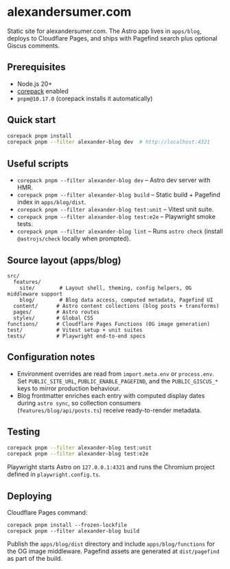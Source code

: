 # alexandersumer.com

Static site for alexandersumer.com. The Astro app lives in `apps/blog`, deploys to Cloudflare Pages, and ships with Pagefind search plus optional Giscus comments.

## Prerequisites

- Node.js 20+
- [corepack](https://nodejs.org/api/corepack.html) enabled
- `pnpm@10.17.0` (corepack installs it automatically)

## Quick start

```sh
corepack pnpm install
corepack pnpm --filter alexander-blog dev  # http://localhost:4321
```

## Useful scripts

- `corepack pnpm --filter alexander-blog dev` – Astro dev server with HMR.
- `corepack pnpm --filter alexander-blog build` – Static build + Pagefind index in `apps/blog/dist`.
- `corepack pnpm --filter alexander-blog test:unit` – Vitest unit suite.
- `corepack pnpm --filter alexander-blog test:e2e` – Playwright smoke tests.
- `corepack pnpm --filter alexander-blog lint` – Runs `astro check` (install `@astrojs/check` locally when prompted).

## Source layout (apps/blog)

```
src/
  features/
    site/        # Layout shell, theming, config helpers, OG middleware support
    blog/        # Blog data access, computed metadata, Pagefind UI
  content/      # Astro content collections (blog posts + transforms)
  pages/        # Astro routes
  styles/       # Global CSS
functions/      # Cloudflare Pages Functions (OG image generation)
test/           # Vitest setup + unit suites
tests/          # Playwright end-to-end specs
```

## Configuration notes

- Environment overrides are read from `import.meta.env` or `process.env`. Set `PUBLIC_SITE_URL`, `PUBLIC_ENABLE_PAGEFIND`, and the `PUBLIC_GISCUS_*` keys to mirror production behaviour.
- Blog frontmatter enriches each entry with computed display dates during `astro sync`, so collection consumers (`features/blog/api/posts.ts`) receive ready-to-render metadata.

## Testing

```sh
corepack pnpm --filter alexander-blog test:unit
corepack pnpm --filter alexander-blog test:e2e
```

Playwright starts Astro on `127.0.0.1:4321` and runs the Chromium project defined in `playwright.config.ts`.

## Deploying

Cloudflare Pages command:

```
corepack pnpm install --frozen-lockfile
corepack pnpm --filter alexander-blog build
```

Publish the `apps/blog/dist` directory and include `apps/blog/functions` for the OG image middleware. Pagefind assets are generated at `dist/pagefind` as part of the build.
